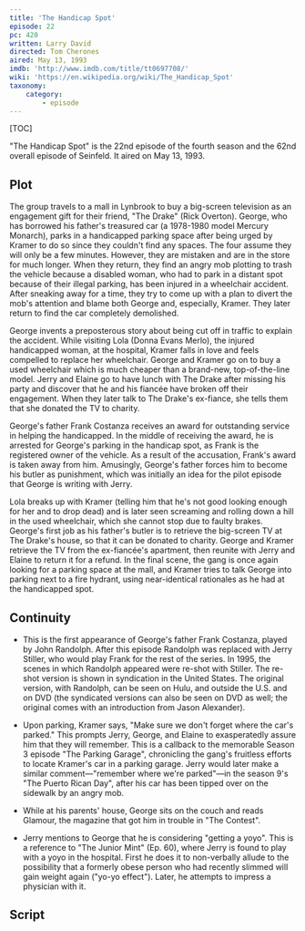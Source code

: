 ```yaml
---
title: 'The Handicap Spot'
episode: 22
pc: 420
written: Larry David
directed: Tom Cherones
aired: May 13, 1993
imdb: 'http://www.imdb.com/title/tt0697708/'
wiki: 'https://en.wikipedia.org/wiki/The_Handicap_Spot'
taxonomy:
    category:
        - episode
---
```


[TOC]

"The Handicap Spot" is the 22nd episode of the fourth season and the 62nd overall episode of Seinfeld. It aired on May 13, 1993.

## Plot

The group travels to a mall in Lynbrook to buy a big-screen television as an engagement gift for their friend, "The Drake" (Rick Overton). George, who has borrowed his father's treasured car (a 1978-1980 model Mercury Monarch), parks in a handicapped parking space after being urged by Kramer to do so since they couldn't find any spaces. The four assume they will only be a few minutes. However, they are mistaken and are in the store for much longer. When they return, they find an angry mob plotting to trash the vehicle because a disabled woman, who had to park in a distant spot because of their illegal parking, has been injured in a wheelchair accident. After sneaking away for a time, they try to come up with a plan to divert the mob's attention and blame both George and, especially, Kramer. They later return to find the car completely demolished.

George invents a preposterous story about being cut off in traffic to explain the accident. While visiting Lola (Donna Evans Merlo), the injured handicapped woman, at the hospital, Kramer falls in love and feels compelled to replace her wheelchair. George and Kramer go on to buy a used wheelchair which is much cheaper than a brand-new, top-of-the-line model. Jerry and Elaine go to have lunch with The Drake after missing his party and discover that he and his fiancée have broken off their engagement. When they later talk to The Drake's ex-fiance, she tells them that she donated the TV to charity.

George's father Frank Costanza receives an award for outstanding service in helping the handicapped. In the middle of receiving the award, he is arrested for George's parking in the handicap spot, as Frank is the registered owner of the vehicle. As a result of the accusation, Frank's award is taken away from him. Amusingly, George's father forces him to become his butler as punishment, which was initially an idea for the pilot episode that George is writing with Jerry.

Lola breaks up with Kramer (telling him that he's not good looking enough for her and to drop dead) and is later seen screaming and rolling down a hill in the used wheelchair, which she cannot stop due to faulty brakes. George's first job as his father's butler is to retrieve the big-screen TV at The Drake's house, so that it can be donated to charity. George and Kramer retrieve the TV from the ex-fiancée's apartment, then reunite with Jerry and Elaine to return it for a refund. In the final scene, the gang is once again looking for a parking space at the mall, and Kramer tries to talk George into parking next to a fire hydrant, using near-identical rationales as he had at the handicapped spot.

## Continuity

*   This is the first appearance of George's father Frank Costanza, played by John Randolph. After this episode Randolph was replaced with Jerry Stiller, who would play Frank for the rest of the series. In 1995, the scenes in which Randolph appeared were re-shot with Stiller. The re-shot version is shown in syndication in the United States. The original version, with Randolph, can be seen on Hulu, and outside the U.S. and on DVD (the syndicated versions can also be seen on DVD as well; the original comes with an introduction from Jason Alexander).

*   Upon parking, Kramer says, "Make sure we don't forget where the car's parked." This prompts Jerry, George, and Elaine to exasperatedly assure him that they will remember. This is a callback to the memorable Season 3 episode "The Parking Garage", chronicling the gang's fruitless efforts to locate Kramer's car in a parking garage. Jerry would later make a similar comment—"remember where we're parked"—in the season 9's "The Puerto Rican Day", after his car has been tipped over on the sidewalk by an angry mob.

*   While at his parents' house, George sits on the couch and reads Glamour, the magazine that got him in trouble in "The Contest".

*   Jerry mentions to George that he is considering "getting a yoyo". This is a reference to "The Junior Mint" (Ep. 60), where Jerry is found to play with a yoyo in the hospital. First he does it to non-verbally allude to the possibility that a formerly obese person who had recently slimmed will gain weight again ("yo-yo effect"). Later, he attempts to impress a physician with it.

## Script
